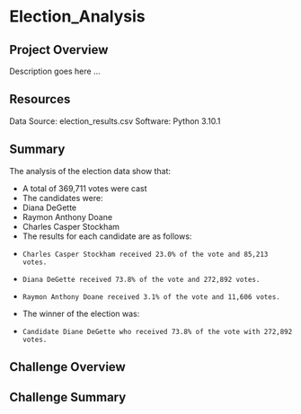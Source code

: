 # Election_Analysis

## Project Overview
Description goes here ...

## Resources
Data Source: election_results.csv
Software: Python 3.10.1

## Summary
The analysis of the election data show that:
- A total of 369,711 votes were cast
- The candidates were:
-   Diana DeGette
-   Raymon Anthony Doane
-   Charles Casper Stockham
-  The results for each candidate are as follows:
-     Charles Casper Stockham received 23.0% of the vote and 85,213 votes.
-     Diana DeGette received 73.8% of the vote and 272,892 votes.
-     Raymon Anthony Doane received 3.1% of the vote and 11,606 votes.
-  The winner of the election was:
-     Candidate Diane DeGette who received 73.8% of the vote with 272,892 votes.

## Challenge Overview

## Challenge Summary


